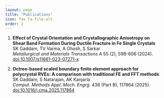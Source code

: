 ```yaml
---
layout: page
title: "Publications"
icon: fas fa-file-alt
order: 2
---
```


1. **Effect of Crystal Orientation and Crystallographic Anisotropy on Shear Band Formation During Ductile Fracture in Fe Single Crystals**  
   SK Gaddam, TV Varma, A Ghosh, S Sarkar  
   *Metallurgical and Materials Transactions A* 55 (2), 598-606 (2024). &nbsp;&nbsp;&nbsp;&nbsp; [doi:10.1007/s11661-023-07271-x](https://doi.org/10.1007/s11661-023-07271-x)  

2. **Octree-based scaled boundary finite element approach for polycrystal RVEs: A comparison with traditional FE and FFT methods**  
   SK Gaddam, S Natarajan, AK Kanjarla  
   *Comput. Methods Appl. Mech. Engrg.* 438 (Part B), 117864 (2025). &nbsp;&nbsp;&nbsp;&nbsp; [doi:10.1016/j.cma.2025.117864](https://doi.org/10.1016/j.cma.2025.117864)  
